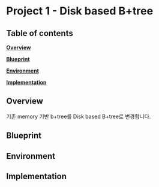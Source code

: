 # Project 1 - Disk based B+tree

## Table of contents

[**Overview**](#overview)

[**Blueprint**](#blueprint)

[**Environment**](#environment)

[**Implementation**](#implementation)

## Overview

기존 memory 기반 b+tree를 Disk based B+tree로 변경합니다. 

## Blueprint

## Environment

## Implementation